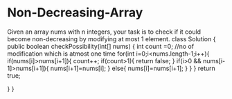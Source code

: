 # Non-Decreasing-Array
Given an array nums with n integers, your task is to check if it could become non-decreasing by modifying at most 1 element.
class Solution {
    public boolean checkPossibility(int[] nums) {
        int count =0; //no of modification which is atmost one time
        for(int i=0;i<nums.length-1;i++){
            if(nums[i]>nums[i+1]){
                count++;
                if(count>1){
                    return false;
                }
                if(i>0 && nums[i-1]>nums[i+1]){
                    nums[i+1]=nums[i];
                }
                else{
                    nums[i]=nums[i+1];
                }
            }
        }
                return true;

}
}
